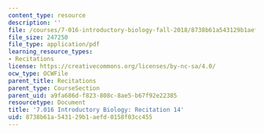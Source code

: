 ```yaml
---
content_type: resource
description: ''
file: /courses/7-016-introductory-biology-fall-2018/8738b61a543129b1aefd0158f03cc455_MIT7_016F18rec14.pdf
file_size: 247250
file_type: application/pdf
learning_resource_types:
- Recitations
license: https://creativecommons.org/licenses/by-nc-sa/4.0/
ocw_type: OCWFile
parent_title: Recitations
parent_type: CourseSection
parent_uid: a9fa686d-f823-808c-8ae5-b67f92e22385
resourcetype: Document
title: '7.016 Introductory Biology: Recitation 14'
uid: 8738b61a-5431-29b1-aefd-0158f03cc455
---
```

